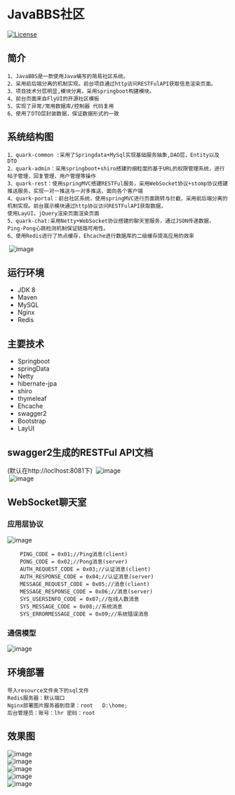 # JavaBBS社区

 [![License](https://img.shields.io/badge/license-Apache%202-4EB1BA.svg)](https://www.apache.org/licenses/LICENSE-2.0.html)

## 简介
	1、JavaBBS是一款使用Java编写的简易社区系统。
	2、采用前后端分离的机制实现。前台项目通过http访问RESTFulAPI获取信息渲染页面。
	3、项目技术分层明显,模块分离，采用springboot构建模块。
	4、前台页面来自FlyUI的开源社区模板
    5、实现了异常/常用数据库/控制器 代码复用
    6、使用了DTO层封装数据，保证数据形式的一致

## 系统结构图
	1、quark-common :采用了Springdata+MySql实现基础服务抽象,DAO层，Entity以及DTO
	2、quark-admin：采用springboot+shiro搭建的细粒度的基于URL的权限管理系统，进行帖子管理，回复管理，用户管理等操作
	3、quark-rest：使用springMVC搭建RESTFul服务，采用WebSocket协议+stomp协议搭建推送服务，实现一对一推送与一对多推送，面向各个客户端
	4、quark-portal：前台社区系统，使用springMVC进行页面跳转与拦截，采用前后端分离的机制实现。前台展示模块通过http协议访问RESTFulAPI获取数据，
	使用LayUI，jQuery渲染页面渲染页面
	5、quark-chat:采用Netty+WebSocket协议搭建的聊天室服务，通过JSON传递数据，Ping-Pong心跳检测机制保证链路可用性。
	6、使用Redis进行了热点缓存，Ehcache进行数据库的二级缓存提高应用的效率
 ![image](https://raw.githubusercontent.com/jiujiujiujiujiuaia/bbs/master/resource/images/systemv2.png)  <br>
	

## 运行环境
- JDK 8
- Maven
- MySQL
- Nginx
- Redis

## 主要技术
- Springboot
- springData
- Netty
- hibernate-jpa
- shiro
- thymeleaf
- Ehcache
- swagger2
- Bootstrap
- LayUI

## swagger2生成的RESTFul API文档
(默认在http://loclhost:8081下)
 ![image](https://raw.githubusercontent.com/jiujiujiujiujiuaia/bbs/master/resource/images/quark_rest_1.JPG)  <br>
 ![image](https://raw.githubusercontent.com/jiujiujiujiujiuaia/bbs/master/resource/images/quark_rest_2.JPG)  <br>

## WebSocket聊天室
### 应用层协议
![image](https://raw.githubusercontent.com/jiujiujiujiujiuaia/bbs/master/resource/images/quark_chat_protocol.JPG)
 
		PING_CODE = 0x01;//Ping消息(client)
		PONG_CODE = 0x02;//Pong消息(server)
		AUTH_REQUEST_CODE = 0x03;//认证消息(client)
		AUTH_RESPONSE_CODE = 0x04;//认证消息(server)
		MESSAGE_REQUEST_CODE = 0x05;//消息(client)
		MESSAGE_RESPONSE_CODE = 0x06;//消息(server)
		SYS_USERSINFO_CODE = 0x07;//在线人数消息
		SYS_MESSAGE_CODE = 0x08;//系统消息
		SYS_ERRORMESSAGE_CODE = 0x09;//系统错误消息

### 通信模型
![image](https://raw.githubusercontent.com/jiujiujiujiujiuaia/bbs/master/resource/images/quark_chat_message.png) 

## 环境部署
	导入resource文件夹下的sql文件
	Redis服务器：默认端口
	Nginx部署图片服务器到目录：root   D:\home;
	后台管理员：账号：lhr 密码：root

## 效果图
![image](https://raw.githubusercontent.com/jiujiujiujiujiuaia/bbs/master/resource/images/quark_portal_1.JPG)  <br>
![image](https://raw.githubusercontent.com/jiujiujiujiujiuaia/bbs/master/resource/images/quark_portal_4.JPG)  <br>
![image](https://raw.githubusercontent.com/jiujiujiujiujiuaia/bbs/master/resource/images/quark_portal_5.JPG)  <br>
![image](https://raw.githubusercontent.com/jiujiujiujiujiuaia/bbs/master/resource/images/quark_admin_1.JPG)  <br>
![image](https://raw.githubusercontent.com/jiujiujiujiujiuaia/bbs/master/resource/images/quark_chat.JPG)  <br>

